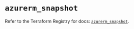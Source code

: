 # `azurerm_snapshot`

Refer to the Terraform Registry for docs: [`azurerm_snapshot`](https://registry.terraform.io/providers/hashicorp/azurerm/4.8.0/docs/resources/snapshot).
